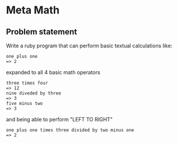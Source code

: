 # Meta Math

## Problem statement

Write a ruby program that can perform basic textual calculations like:

```
one plus one
=> 2
```

expanded to all 4 basic math operators

```
three times four
=> 12
nine diveded by three
=> 3
five minus two
=> 3
```

and being able to perform "LEFT TO RIGHT"

```
one plus one times three divided by two minus one
=> 2
```


